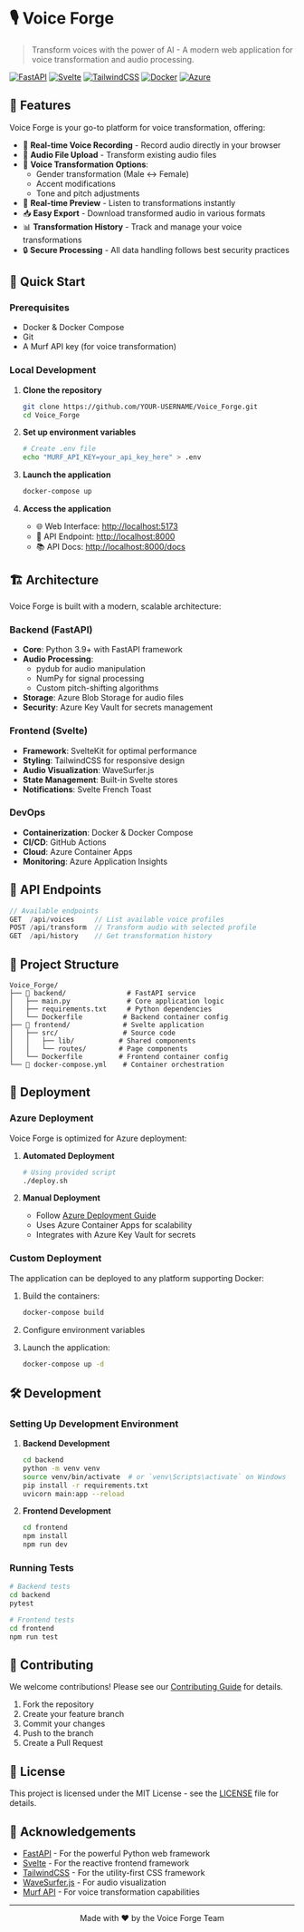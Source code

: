 # 🎙️ Voice Forge

> Transform voices with the power of AI - A modern web application for voice transformation and audio processing.

[![FastAPI](https://img.shields.io/badge/FastAPI-005571?style=for-the-badge&logo=fastapi)](https://fastapi.tiangolo.com/)
[![Svelte](https://img.shields.io/badge/Svelte-4A4A55?style=for-the-badge&logo=svelte&logoColor=FF3E00)](https://svelte.dev/)
[![TailwindCSS](https://img.shields.io/badge/tailwindcss-%2338B2AC.svg?style=for-the-badge&logo=tailwind-css&logoColor=white)](https://tailwindcss.com/)
[![Docker](https://img.shields.io/badge/docker-%230db7ed.svg?style=for-the-badge&logo=docker&logoColor=white)](https://www.docker.com/)
[![Azure](https://img.shields.io/badge/azure-%230072C6.svg?style=for-the-badge&logo=microsoftazure&logoColor=white)](https://azure.microsoft.com/)

## 🌟 Features

Voice Forge is your go-to platform for voice transformation, offering:

- 🎤 **Real-time Voice Recording** - Record audio directly in your browser
- 📁 **Audio File Upload** - Transform existing audio files
- 🔄 **Voice Transformation Options**:
  - Gender transformation (Male ↔️ Female)
  - Accent modifications
  - Tone and pitch adjustments
- 🎵 **Real-time Preview** - Listen to transformations instantly
- 📥 **Easy Export** - Download transformed audio in various formats
- 📊 **Transformation History** - Track and manage your voice transformations
- 🔒 **Secure Processing** - All data handling follows best security practices

## 🚀 Quick Start

### Prerequisites

- Docker & Docker Compose
- Git
- A Murf API key (for voice transformation)

### Local Development

1. **Clone the repository**
   ```bash
   git clone https://github.com/YOUR-USERNAME/Voice_Forge.git
   cd Voice_Forge
   ```

2. **Set up environment variables**
   ```bash
   # Create .env file
   echo "MURF_API_KEY=your_api_key_here" > .env
   ```

3. **Launch the application**
   ```bash
   docker-compose up
   ```

4. **Access the application**
   - 🌐 Web Interface: [http://localhost:5173](http://localhost:5173)
   - 🔧 API Endpoint: [http://localhost:8000](http://localhost:8000)
   - 📚 API Docs: [http://localhost:8000/docs](http://localhost:8000/docs)

## 🏗️ Architecture

Voice Forge is built with a modern, scalable architecture:

### Backend (FastAPI)

- **Core**: Python 3.9+ with FastAPI framework
- **Audio Processing**: 
  - pydub for audio manipulation
  - NumPy for signal processing
  - Custom pitch-shifting algorithms
- **Storage**: Azure Blob Storage for audio files
- **Security**: Azure Key Vault for secrets management

### Frontend (Svelte)

- **Framework**: SvelteKit for optimal performance
- **Styling**: TailwindCSS for responsive design
- **Audio Visualization**: WaveSurfer.js
- **State Management**: Built-in Svelte stores
- **Notifications**: Svelte French Toast

### DevOps

- **Containerization**: Docker & Docker Compose
- **CI/CD**: GitHub Actions
- **Cloud**: Azure Container Apps
- **Monitoring**: Azure Application Insights

## 📡 API Endpoints

```typescript
// Available endpoints
GET  /api/voices     // List available voice profiles
POST /api/transform  // Transform audio with selected profile
GET  /api/history    // Get transformation history
```

## 📂 Project Structure

```
Voice_Forge/
├── 🔧 backend/               # FastAPI service
│   ├── main.py              # Core application logic
│   ├── requirements.txt     # Python dependencies
│   └── Dockerfile          # Backend container config
├── 🎨 frontend/             # Svelte application
│   ├── src/                # Source code
│   │   ├── lib/           # Shared components
│   │   └── routes/        # Page components
│   └── Dockerfile         # Frontend container config
└── 🐳 docker-compose.yml    # Container orchestration
```

## 🚀 Deployment

### Azure Deployment

Voice Forge is optimized for Azure deployment:

1. **Automated Deployment**
   ```bash
   # Using provided script
   ./deploy.sh
   ```

2. **Manual Deployment**
   - Follow [Azure Deployment Guide](AZURE_DEPLOYMENT_GUIDE.md)
   - Uses Azure Container Apps for scalability
   - Integrates with Azure Key Vault for secrets

### Custom Deployment

The application can be deployed to any platform supporting Docker:

1. Build the containers:
   ```bash
   docker-compose build
   ```

2. Configure environment variables
3. Launch the application:
   ```bash
   docker-compose up -d
   ```

## 🛠️ Development

### Setting Up Development Environment

1. **Backend Development**
   ```bash
   cd backend
   python -m venv venv
   source venv/bin/activate  # or `venv\Scripts\activate` on Windows
   pip install -r requirements.txt
   uvicorn main:app --reload
   ```

2. **Frontend Development**
   ```bash
   cd frontend
   npm install
   npm run dev
   ```

### Running Tests

```bash
# Backend tests
cd backend
pytest

# Frontend tests
cd frontend
npm run test
```

## 🤝 Contributing

We welcome contributions! Please see our [Contributing Guide](CONTRIBUTING.md) for details.

1. Fork the repository
2. Create your feature branch
3. Commit your changes
4. Push to the branch
5. Create a Pull Request

## 📜 License

This project is licensed under the MIT License - see the [LICENSE](LICENSE) file for details.

## 🙏 Acknowledgements

- [FastAPI](https://fastapi.tiangolo.com/) - For the powerful Python web framework
- [Svelte](https://svelte.dev/) - For the reactive frontend framework
- [TailwindCSS](https://tailwindcss.com/) - For the utility-first CSS framework
- [WaveSurfer.js](https://wavesurfer-js.org/) - For audio visualization
- [Murf API](https://murf.ai/) - For voice transformation capabilities

---

<p align="center">Made with ❤️ by the Voice Forge Team</p>
